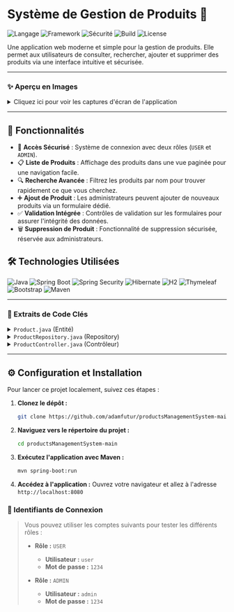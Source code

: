 
#  Système de Gestion de Produits 📂

![Langage](https://img.shields.io/badge/Langage-Java-orange.svg)
![Framework](https://img.shields.io/badge/Framework-Spring%20Boot-green.svg)
![Sécurité](https://img.shields.io/badge/Sécurité-Spring%20Security-blue.svg)
![Build](https://img.shields.io/badge/Build-Maven-C71A36.svg)
![License](https://img.shields.io/badge/License-MIT-yellow.svg)

Une application web moderne et simple pour la gestion de produits. Elle permet aux utilisateurs de consulter, rechercher, ajouter et supprimer des produits via une interface intuitive et sécurisée.

---

### ✨ Aperçu en Images

<details>
<summary>Cliquez ici pour voir les captures d'écran de l'application</summary>

**Page de Connexion**
*L'accès à l'application est protégé par Spring Security.*
![Page de Connexion](screenshots/auth.png)

**Liste des Produits (Vue Utilisateur)**
*Vue paginée et consultable par tous les utilisateurs connectés.*
![Liste des Produits](liste_user.png)

**Liste des Produits (Vue Admin)**
*Le rôle "ADMIN" peut voir et utiliser le bouton de suppression.*
![Liste des Produits avec suppression](list_products_admin.png)

**Formulaire d'Ajout**
*Formulaire simple pour créer un nouveau produit (accès admin).*
![Formulaire d'Ajout de Produit](add_product.png)

**Validation des Données**
*La validation côté serveur empêche la soumission de données incorrectes.*
![Formulaire d'Ajout de Produit avec Validation](add_product1.png)

</details>

---

## 🚀 Fonctionnalités

*   🔐 **Accès Sécurisé** : Système de connexion avec deux rôles (`USER` et `ADMIN`).
*   📋 **Liste de Produits** : Affichage des produits dans une vue paginée pour une navigation facile.
*   🔍 **Recherche Avancée** : Filtrez les produits par nom pour trouver rapidement ce que vous cherchez.
*   ➕ **Ajout de Produit** : Les administrateurs peuvent ajouter de nouveaux produits via un formulaire dédié.
*   ✅ **Validation Intégrée** : Contrôles de validation sur les formulaires pour assurer l'intégrité des données.
*   🗑️ **Suppression de Produit** : Fonctionnalité de suppression sécurisée, réservée aux administrateurs.

## 🛠️ Technologies Utilisées

![Java](https://img.shields.io/badge/Java-ED8B00?style=for-the-badge&logo=openjdk&logoColor=white)
![Spring Boot](https://img.shields.io/badge/Spring_Boot-6DB33F?style=for-the-badge&logo=spring&logoColor=white)
![Spring Security](https://img.shields.io/badge/Spring_Security-6DB33F?style=for-the-badge&logo=spring&logoColor=white)
![Hibernate](https://img.shields.io/badge/Hibernate-59666C?style=for-the-badge&logo=hibernate&logoColor=white)
![H2](https://img.shields.io/badge/H2-484848?style=for-the-badge&logo=h2&logoColor=white)
![Thymeleaf](https://img.shields.io/badge/Thymeleaf-005F0F?style=for-the-badge&logo=thymeleaf&logoColor=white)
![Bootstrap](https://img.shields.io/badge/Bootstrap-7952B3?style=for-the-badge&logo=bootstrap&logoColor=white)
![Maven](https://img.shields.io/badge/Maven-C71A36?style=for-the-badge&logo=apache-maven&logoColor=white)

---

### 🔌 Extraits de Code Clés

<details>
<summary><code>Product.java</code> (Entité)</summary>

```java
package com.example.demo.entities;

import jakarta.persistence.Entity;
import jakarta.persistence.GeneratedValue;
import jakarta.persistence.GenerationType;
import jakarta.persistence.Id;
import jakarta.validation.constraints.Min;
import jakarta.validation.constraints.NotEmpty;
import jakarta.validation.constraints.Size;
import lombok.AllArgsConstructor;
import lombok.Builder;
import lombok.Data;
import lombok.NoArgsConstructor;

@Entity
@Data @NoArgsConstructor @AllArgsConstructor @Builder
public class Product {
    @Id @GeneratedValue(strategy = GenerationType.IDENTITY)
    private Long id;
    @NotEmpty
    @Size(min = 2,max = 50)
    private String name;
    @Min(100)
    private double price;
    private int quantity;
}
```
</details>

<details>
<summary><code>ProductRepository.java</code> (Repository)</summary>

```java
package com.example.demo.repositories;

import com.example.demo.entities.Product;
import org.springframework.data.domain.Page;
import org.springframework.data.domain.Pageable;
import org.springframework.data.jpa.repository.JpaRepository;

public interface ProductRepository extends JpaRepository<Product,Long> {
    Page<Product> findByNameContains(String keyword, Pageable pageable);
}
```
</details>

<details>
<summary><code>ProductController.java</code> (Contrôleur)</summary>

```java
package com.example.demo.web;

import com.example.demo.entities.Product;
import com.example.demo.repositories.ProductRepository;
import jakarta.validation.Valid;
import lombok.AllArgsConstructor;
import org.springframework.data.domain.Page;
import org.springframework.data.domain.PageRequest;
import org.springframework.security.access.prepost.PreAuthorize;
import org.springframework.stereotype.Controller;
import org.springframework.ui.Model;
import org.springframework.validation.BindingResult;
import org.springframework.web.bind.annotation.GetMapping;
import org.springframework.web.bind.annotation.PostMapping;
import org.springframework.web.bind.annotation.RequestParam;

@Controller
@AllArgsConstructor
public class ProductController {
    private ProductRepository productRepository;

    @GetMapping("/")
    public String home(){
        return "redirect:/user/index";
    }
    @GetMapping("/user/index")
    public String index(Model model,
                        @RequestParam(name = "page",defaultValue = "0") int page,
                        @RequestParam(name = "size",defaultValue = "5") int size,
                        @RequestParam(name = "keyword",defaultValue = "") String kw
    ){
        Page<Product> pageProducts = productRepository.findByNameContains(kw, PageRequest.of(page,size));
        model.addAttribute("listProducts",pageProducts.getContent());
        model.addAttribute("pages",new int[pageProducts.getTotalPages()]);
        model.addAttribute("currentPage",page);
        model.addAttribute("keyword",kw);
        return "products";
    }
    @GetMapping("/admin/deleteProduct")
    @PreAuthorize("hasRole('ROLE_ADMIN')")
    public String deleteProduct(@RequestParam(name = "id") Long id,
                                @RequestParam(name = "keyword",defaultValue = "") String keyword,
                                @RequestParam(name = "page",defaultValue = "0") int page
                                ){
        productRepository.deleteById(id);
        return "redirect:/user/index?page="+page+"&keyword="+keyword;
    }
    @GetMapping("/admin/newProduct")
    @PreAuthorize("hasRole('ROLE_ADMIN')")
    public String newProduct(Model model){
        model.addAttribute("product",new Product());
        return "new-product";
    }
    @PostMapping("/admin/saveProduct")
    @PreAuthorize("hasRole('ROLE_ADMIN')")
    public String saveProduct(@Valid Product product, BindingResult bindingResult){
        if(bindingResult.hasErrors()){
            return "new-product";
        }
        productRepository.save(product);
        return "redirect:/user/index";
    }
}
```
</details>

---

## ⚙️ Configuration et Installation

Pour lancer ce projet localement, suivez ces étapes :

1.  **Clonez le dépôt :**
    ```bash
    git clone https://github.com/adamfutur/productsManagementSystem-main.git
    ```

2.  **Naviguez vers le répertoire du projet :**
    ```bash
    cd productsManagementSystem-main
    ```

3.  **Exécutez l'application avec Maven :**
    ```bash
    mvn spring-boot:run
    ```

4.  **Accédez à l'application :**
    Ouvrez votre navigateur et allez à l'adresse `http://localhost:8080`

### 🔑 Identifiants de Connexion

> Vous pouvez utiliser les comptes suivants pour tester les différents rôles :
>
> *   **Rôle :** `USER`
>     *   **Utilisateur :** `user`
>     *   **Mot de passe :** `1234`
>
> *   **Rôle :** `ADMIN`
>     *   **Utilisateur :** `admin`
>     *   **Mot de passe :** `1234`
